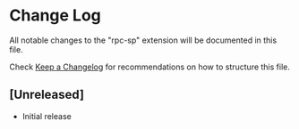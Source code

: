 # Change Log

All notable changes to the "rpc-sp" extension will be documented in this file.

Check [Keep a Changelog](http://keepachangelog.com/) for recommendations on how to structure this file.

## [Unreleased]

- Initial release